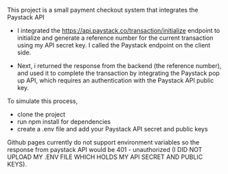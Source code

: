 This project is a small payment checkout system that integrates the Paystack API 

- I integrated the https://api.paystack.co/transaction/initialize endpoint to initialize and generate a reference number for the current transaction using my API secret key. I called the Paystack endpoint on the client side.

- Next, i returned the response from the backend (the reference number), and used it to complete the transaction by integrating the Paystack pop up API, which requires an authentication with the Paystack API public key.

To simulate this process, 

- clone the project
- run npm install for dependencies
- create a .env file and add your Paystack API secret and public keys


Github pages currently do not support environment variables so the response from paystack API would be 401 - unauthorized (I DID NOT UPLOAD MY .ENV FILE WHICH HOLDS MY API SECRET AND PUBLIC KEYS). 
